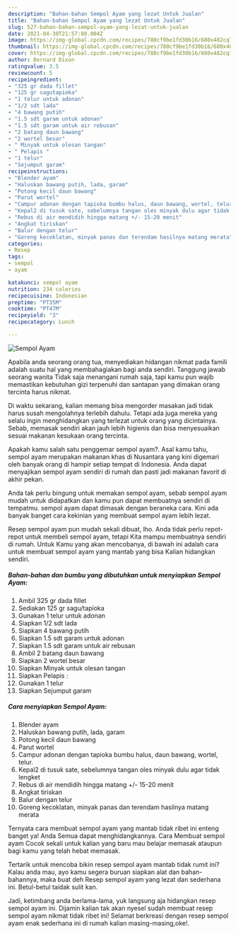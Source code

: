 ```yaml
---
description: "Bahan-bahan Sempol Ayam yang lezat Untuk Jualan"
title: "Bahan-bahan Sempol Ayam yang lezat Untuk Jualan"
slug: 527-bahan-bahan-sempol-ayam-yang-lezat-untuk-jualan
date: 2021-04-30T21:57:08.004Z
image: https://img-global.cpcdn.com/recipes/780cf9be1fd30b16/680x482cq70/sempol-ayam-foto-resep-utama.jpg
thumbnail: https://img-global.cpcdn.com/recipes/780cf9be1fd30b16/680x482cq70/sempol-ayam-foto-resep-utama.jpg
cover: https://img-global.cpcdn.com/recipes/780cf9be1fd30b16/680x482cq70/sempol-ayam-foto-resep-utama.jpg
author: Bernard Dixon
ratingvalue: 3.5
reviewcount: 5
recipeingredient:
- "325 gr dada fillet"
- "125 gr sagutapioka"
- "1 telur untuk adonan"
- "1/2 sdt lada"
- "4 bawang putih"
- "1.5 sdt garam untuk adonan"
- "1.5 sdt garam untuk air rebusan"
- "2 batang daun bawang"
- "2 wortel besar"
- " Minyak untuk olesan tangan"
- " Pelapis "
- "1 telur"
- "Sejumput garam"
recipeinstructions:
- "Blender ayam"
- "Haluskan bawang putih, lada, garam"
- "Potong kecil daun bawang"
- "Parut wortel"
- "Campur adonan dengan tapioka bumbu halus, daun bawang, wortel, telur."
- "Kepal2 di tusuk sate, sebelumnya tangan oles minyak dulu agar tidak lengket"
- "Rebus di air mendidih hingga matang +/- 15-20 menit"
- "Angkat tiriskan"
- "Balur dengan telur"
- "Goreng kecoklatan, minyak panas dan terendam hasilnya matang merata"
categories:
- Resep
tags:
- sempol
- ayam

katakunci: sempol ayam 
nutrition: 234 calories
recipecuisine: Indonesian
preptime: "PT35M"
cooktime: "PT47M"
recipeyield: "3"
recipecategory: Lunch

---
```



![Sempol Ayam](https://img-global.cpcdn.com/recipes/780cf9be1fd30b16/680x482cq70/sempol-ayam-foto-resep-utama.jpg)

Apabila anda seorang orang tua, menyediakan hidangan nikmat pada famili adalah suatu hal yang membahagiakan bagi anda sendiri. Tanggung jawab seorang  wanita Tidak saja menangani rumah saja, tapi kamu pun wajib memastikan kebutuhan gizi terpenuhi dan santapan yang dimakan orang tercinta harus nikmat.

Di waktu  sekarang, kalian memang bisa mengorder masakan jadi tidak harus susah mengolahnya terlebih dahulu. Tetapi ada juga mereka yang selalu ingin menghidangkan yang terlezat untuk orang yang dicintainya. Sebab, memasak sendiri akan jauh lebih higienis dan bisa menyesuaikan sesuai makanan kesukaan orang tercinta. 



Apakah kamu salah satu penggemar sempol ayam?. Asal kamu tahu, sempol ayam merupakan makanan khas di Nusantara yang kini digemari oleh banyak orang di hampir setiap tempat di Indonesia. Anda dapat menyajikan sempol ayam sendiri di rumah dan pasti jadi makanan favorit di akhir pekan.

Anda tak perlu bingung untuk memakan sempol ayam, sebab sempol ayam mudah untuk didapatkan dan kamu pun dapat membuatnya sendiri di tempatmu. sempol ayam dapat dimasak dengan beraneka cara. Kini ada banyak banget cara kekinian yang membuat sempol ayam lebih lezat.

Resep sempol ayam pun mudah sekali dibuat, lho. Anda tidak perlu repot-repot untuk membeli sempol ayam, tetapi Kita mampu membuatnya sendiri di rumah. Untuk Kamu yang akan mencobanya, di bawah ini adalah cara untuk membuat sempol ayam yang mantab yang bisa Kalian hidangkan sendiri.

<!--inarticleads1-->

##### Bahan-bahan dan bumbu yang dibutuhkan untuk menyiapkan Sempol Ayam:

1. Ambil 325 gr dada fillet
1. Sediakan 125 gr sagu/tapioka
1. Gunakan 1 telur untuk adonan
1. Siapkan 1/2 sdt lada
1. Siapkan 4 bawang putih
1. Siapkan 1.5 sdt garam untuk adonan
1. Siapkan 1.5 sdt garam untuk air rebusan
1. Ambil 2 batang daun bawang
1. Siapkan 2 wortel besar
1. Siapkan  Minyak untuk olesan tangan
1. Siapkan  Pelapis :
1. Gunakan 1 telur
1. Siapkan Sejumput garam




<!--inarticleads2-->

##### Cara menyiapkan Sempol Ayam:

1. Blender ayam
1. Haluskan bawang putih, lada, garam
1. Potong kecil daun bawang
1. Parut wortel
1. Campur adonan dengan tapioka bumbu halus, daun bawang, wortel, telur.
1. Kepal2 di tusuk sate, sebelumnya tangan oles minyak dulu agar tidak lengket
1. Rebus di air mendidih hingga matang +/- 15-20 menit
1. Angkat tiriskan
1. Balur dengan telur
1. Goreng kecoklatan, minyak panas dan terendam hasilnya matang merata




Ternyata cara membuat sempol ayam yang mantab tidak ribet ini enteng banget ya! Anda Semua dapat menghidangkannya. Cara Membuat sempol ayam Cocok sekali untuk kalian yang baru mau belajar memasak ataupun bagi kamu yang telah hebat memasak.

Tertarik untuk mencoba bikin resep sempol ayam mantab tidak rumit ini? Kalau anda mau, ayo kamu segera buruan siapkan alat dan bahan-bahannya, maka buat deh Resep sempol ayam yang lezat dan sederhana ini. Betul-betul taidak sulit kan. 

Jadi, ketimbang anda berlama-lama, yuk langsung aja hidangkan resep sempol ayam ini. Dijamin kalian tak akan nyesel sudah membuat resep sempol ayam nikmat tidak ribet ini! Selamat berkreasi dengan resep sempol ayam enak sederhana ini di rumah kalian masing-masing,oke!.

